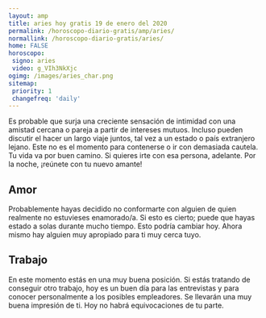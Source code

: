 ```yaml
---
layout: amp
title: aries hoy gratis 19 de enero del 2020 
permalink: /horoscopo-diario-gratis/amp/aries/
normallink: /horoscopo-diario-gratis/aries/
home: FALSE
horoscopo:
 signo: aries
 video: g_VIh3NkXjc
ogimg: /images/aries_char.png
sitemap:
 priority: 1
 changefreq: 'daily'
---
```



Es probable que surja una creciente sensación de intimidad con una amistad cercana o pareja a partir de intereses mutuos. Incluso pueden discutir el hacer un largo viaje juntos, tal vez a un estado o país extranjero lejano. Este no es el momento para contenerse o ir con demasiada cautela. Tu vida va por buen camino. Si quieres irte con esa persona, adelante. Por la noche, ¡reúnete con tu nuevo amante!

## Amor

Probablemente hayas decidido no conformarte con alguien de quien realmente no estuvieses enamorado/a. Si esto es cierto; puede que hayas estado a solas durante mucho tiempo. Esto podría cambiar hoy. Ahora mismo hay alguien muy apropiado para ti muy cerca tuyo.

## Trabajo

En este momento estás en una muy buena posición. Si estás tratando de conseguir otro trabajo, hoy es un buen día para las entrevistas y para conocer personalmente a los posibles empleadores. Se llevarán una muy buena impresión de ti. Hoy no habrá equivocaciones de tu parte.